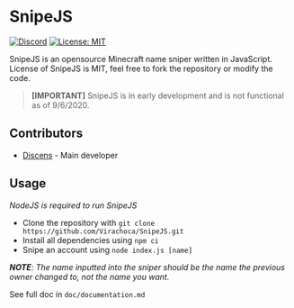 # SnipeJS

[![Discord](https://img.shields.io/badge/chat-on%20discord-brightgreen.svg)](https://discord.gg/94MgDaP)
[![License: MIT](https://img.shields.io/badge/License-MIT-yellow.svg)](https://opensource.org/licenses/MIT)

SnipeJS is an opensource Minecraft name sniper written in JavaScript. License of SnipeJS is MIT, feel free to fork the repository or modify the code.

> **[IMPORTANT]** SnipeJS is in early development and is not functional as of 9/6/2020.

## Contributors

* [Discens](https://github.com/Virachoca) - Main developer

## Usage

*NodeJS is required to run SnipeJS*

* Clone the repository with `git clone https://github.com/Virachoca/SnipeJS.git`
* Install all dependencies using `npm ci`
* Snipe an account using `node index.js [name]`

***NOTE**: The name inputted into the sniper should be the name the previous owner changed to, not the name you want.*

See full doc in `doc/documentation.md`
